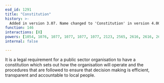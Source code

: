 ```yaml
---
esd_id: 1291
title: "Constitution"
history: >-
  Added in version 3.07. Name changed to 'Constitution' in version 4.00.
function: 146
interactions: [8]
powers: [1054, 1076, 1077, 1077, 1077, 1077, 2123, 2565, 2616, 2616, 2616, 2633, 2633, 2633, 3014, 3014]
internal: false

---
```


It is a legal requirement for a public sector organisation to have a constitution which sets out how the organisation will operate and the procedures that are followed to ensure that decision making is efficient, transparent and accountable to local people.

